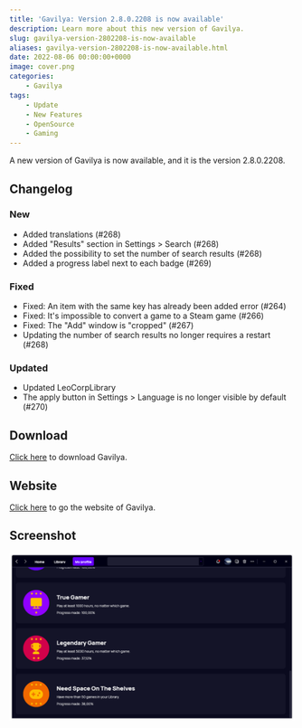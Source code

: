 ```yaml
---
title: 'Gavilya: Version 2.8.0.2208 is now available'
description: Learn more about this new version of Gavilya.
slug: gavilya-version-2802208-is-now-available
aliases: gavilya-version-2802208-is-now-available.html
date: 2022-08-06 00:00:00+0000
image: cover.png
categories:
    - Gavilya
tags:
    - Update
    - New Features
    - OpenSource
    - Gaming
---
```


A new version of Gavilya is now available, and it is the version 2.8.0.2208.

## Changelog

### New

- Added translations (#268)
- Added "Results" section in Settings > Search (#268)
- Added the possibility to set the number of search results (#268)
- Added a progress label next to each badge (#269)

### Fixed

- Fixed: An item with the same key has already been added error (#264)
- Fixed: It's impossible to convert a game to a Steam game (#266)
- Fixed: The "Add" window is "cropped" (#267)
- Updating the number of search results no longer requires a restart (#268)

### Updated

- Updated LeoCorpLibrary
- The apply button in Settings > Language is no longer visible by default (#270)


## Download

[Click here](https://bit.ly/Gavilya) to download Gavilya.

## Website

[Click here](https://gavilya.leocorporation.dev/) to go the website of Gavilya.

## Screenshot

![Gavilya's achievement page.](cover.png)